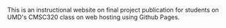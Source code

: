 This is an instructional website on final project publication for students on UMD's CMSC320 class on web hosting using Github Pages. 
